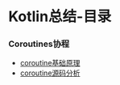 # Kotlin总结-目录

### Coroutines协程

* [coroutine基础原理](coroutines-基础原理.md)
* [coroutine源码分析](coroutines-源码解析.md)

